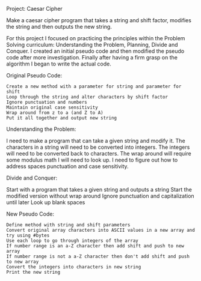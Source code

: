 Project: Caesar Cipher

Make a caesar cipher program that takes a string and shift factor, modifies the string and then outputs the new string.

For this project I focused on practicing the principles within the Problem Solving curriculum: Understanding the Problem, Planning, Divide and Conquer. I created an initial pseudo code and then modified the pseudo code after more investigation. Finally after having a firm grasp on the algorithm I began to write the actual code.
 
Original Pseudo Code:
~~~
Create a new method with a parameter for string and parameter for shift
Loop through the string and alter characters by shift factor
Ignore punctuation and numbers
Maintain original case sensitivity
Wrap around from z to a (and Z to A)
Put it all together and output new string
~~~


Understanding the Problem:

I need to make a program that can take a given string and modify it.
The characters in a string will need to be converted into integers.
The integers will need to be converted back to characters.
The wrap around will require some modulus math I will need to look up.
I need to figure out how to address spaces punctuation and case sensitivity.


Divide and Conquer:

Start with a program that takes a given string and outputs a string
Start the modified version without wrap around
Ignore punctuation and capitalization until later
Look up blank spaces


New Pseudo Code:
~~~
Define method with string and shift parameters
Convert original array characters into ASCII values in a new array and try using #bytes 
Use each loop to go through integers of the array
If number range is an a-Z character then add shift and push to new array 
If number range is not a a-Z character then don't add shift and push to new array
Convert the integers into characters in new string
Print the new string
~~~